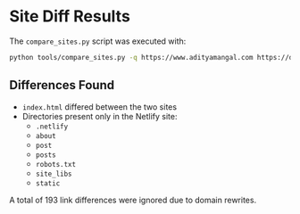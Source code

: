 # Site Diff Results

The `compare_sites.py` script was executed with:

```bash
python tools/compare_sites.py -q https://www.adityamangal.com https://deploy-preview-31--upbeat-knuth-c15bbd.netlify.app
```

## Differences Found

- `index.html` differed between the two sites
- Directories present only in the Netlify site:
  - `.netlify`
  - `about`
  - `post`
  - `posts`
  - `robots.txt`
  - `site_libs`
  - `static`

A total of 193 link differences were ignored due to domain rewrites.
